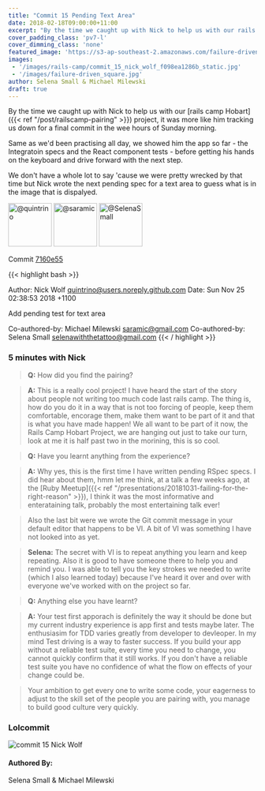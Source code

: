 ```yaml
---
title: "Commit 15 Pending Text Area"
date: 2018-02-18T09:00:00+11:00
excerpt: "By the time we caught up with Nick to help us with our rails camp Hobart project, it was more like him tracking us down for a final commit in the wee hours of Sunday morning."
cover_padding_class: 'pv7-l'
cover_dimming_class: 'none'
featured_image: 'https://s3-ap-southeast-2.amazonaws.com/failure-driven-blog/railscamp-24-woodfield-hobart/commit_15_nick_wolf_f098ea1286b.gif'
images:
 - '/images/rails-camp/commit_15_nick_wolf_f098ea1286b_static.jpg'
 - '/images/failure-driven_square.jpg'
author: Selena Small & Michael Milewski 
draft: true
---
```


By the time we caught up with Nick to help us with our [rails camp Hobart]({{< ref
"/post/railscamp-pairing" >}}) project, it was more like him tracking us down for a final commit in the wee hours of Sunday morning. 

Same as we'd been practising all day, we showed him the app so far - the Integratoin specs and the React component tests - before getting his hands on the keyboard and drive forward with the next step. 

We don't have a whole lot to say 'cause we were pretty wrecked by that time but Nick wrote the next pending spec for a text area to guess what is in the image that is dispalyed.

<img alt="@quintrino" src="//github.com/quintrino.png" style="display: inline; width: 88px;" height="88" />
<img alt="@saramic" src="//github.com/saramic.png" style="display: inline; width: 88px;" height="88" />
<img alt="@SelenaSmall" src="//github.com/SelenaSmall.png" style="display: inline; width: 88px;" height="88" />

Commit [7160e55](https://github.com/failure-driven/railscamp-search-term/commit/7160e55a70f91203e372af25a64b93f88de16ec8)

{{< highlight bash >}}

Author: Nick Wolf <quintrino@users.noreply.github.com>
Date:   Sun Nov 25 02:38:53 2018 +1100

Add pending test for text area

Co-authored-by: Michael Milewski <saramic@gmail.com>
Co-authored-by: Selena Small <selenawiththetattoo@gmail.com>
{{< / highlight >}}

### 5 minutes with Nick

> **Q:** How did you find the pairing?

> **A:** This is a really cool project! I have heard the start of the story
> about people not writing too much code last rails camp. The thing is, how do
> you do it in a way that is not too forcing of people, keep them comfortable,
> encorage them, make them want to be part of it and that is what you have made
> happen! We all want to be part of it now, the Rails Camp Hobart Project, we
> are hanging out just to take our turn, look at me it is half past two in the
> morining, this is so cool. 

> **Q:** Have you learnt anything from the experience?

> **A:** Why yes, this is the first time I have written pending RSpec specs. I
> did hear about them, hmm let me think, at a talk a few weeks ago, at the
> [Ruby Meetup]({{< ref "/presentations/20181031-failing-for-the-right-reason" >}}),
> I think it was the most informative and enterataining talk, probably
> the most entertaining talk ever!

> Also the last bit were we wrote the Git commit message in your default editor
> that happens to be VI. A bit of VI was something I have not looked into as
> yet.

> **Selena:** The secret with VI is to repeat anything you learn and keep
> repeating. Also it is good to have someone there to help you and remind you.
> I was able to tell you the key strokes we needed to write (which I also learned today)
> because I've heard it over and over with everyone we've worked with on the project so
> far.

> **Q:** Anything else you have learnt?

> **A:** Your test first apporach is definitely the way it should be done but
> my current industry experience is app first and tests maybe later. The
> enthusiasim for TDD varies greatly from developer to devleoper. In my mind
> Test driving is a way to faster success. If you build your app without a
> reliable test suite, every time you need to change, you cannot quickly
> confirm that it still works. If you don't have a reliable test suite you have
> no confidence of what the flow on effects of your change could be.

> Your ambition to get every one to write some code, your eagerness to adjust to the
> skill set of the people you are pairing with, you manage to build good culture very
> quickly.

### Lolcommit

![commit 15 Nick Wolf](https://s3-ap-southeast-2.amazonaws.com/failure-driven-blog/railscamp-24-woodfield-hobart/commit_15_nick_wolf_f098ea1286b.gif)

#### Authored By:

Selena Small & Michael Milewski
